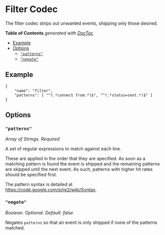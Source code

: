# Filter Codec

The filter codec strips out unwanted events, shipping only those desired.

<!-- START doctoc generated TOC please keep comment here to allow auto update -->
<!-- DON'T EDIT THIS SECTION, INSTEAD RE-RUN doctoc TO UPDATE -->
**Table of Contents**  *generated with [DocToc](http://doctoc.herokuapp.com/)*

- [Example](#example)
- [Options](#options)
  - [`"patterns"`](#patterns)
  - [`"negate"`](#negate)

<!-- END doctoc generated TOC please keep comment here to allow auto update -->

## Example

	{
		"name": "filter",
		"patterns": [ "^(.*connect from.*)$", "^(.*status=sent.*)$" ]
	}

## Options

### `"patterns"`

*Array of Strings. Required*

A set of regular expressions to match against each line.

These are applied in the order that they are specified. As soon as a matching
pattern is found the event is shipped and the remaining patterns are skipped
until the next event. As such, patterns with higher hit rates should be
specified first.

The pattern syntax is detailed at https://code.google.com/p/re2/wiki/Syntax.

### `"negate"`

*Boolean. Optional. Default: false*

Negates `patterns` so that an event is only shipped if none of the patterns
matched.
